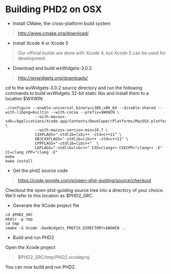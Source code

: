 # Building PHD2 on OSX #

  * Install CMake, the cross-platform build system

> http://www.cmake.org/download/

  * Install Xcode 4 or Xcode 5

> Our official builds are done with Xcode 4, but Xcode 5 can be used for development.

  * Download and build wxWidgets-3.0.2

> http://wxwidgets.org/downloads/

cd to the wxWidgets-3.0.2 source directory and run the following commands to build wxWidgets 32-bit static libs and install them to a location $WXWIN

```
./configure --enable-universal_binary=i386,x86_64 --disable-shared --with-libpng=builtin --with-cocoa --prefix=$WXWIN \
             --with-macosx-sdk=/Applications/Xcode.app/Contents/Developer/Platforms/MacOSX.platform/Developer/SDKs/MacOSX10.9.sdk/ \
             --with-macosx-version-min=10.7 \
             CXXFLAGS="-stdlib=libc++ -std=c++11" \
             OBJCXXFLAGS="-stdlib=libc++ -std=c++11" \
             CPPFLAGS="-stdlib=libc++"  \
             LDFLAGS="-stdlib=libc++" CXX=clang++ CXXCPP="clang++ -E" CC=clang CPP="clang -E"
make
make install
```

  * Get the phd2 source code

> https://code.google.com/p/open-phd-guiding/source/checkout

Checkout the open-phd-guiding source tree into a directory of your choice. We'll refer to this location as $PHD2\_SRC.

  * Generate the XCode project file

```
cd $PHD2_SRC
mkdir -p tmp
cd tmp
cmake -G Xcode -DwxWidgets_PREFIX_DIRECTORY=$WXWIN ..
```

  * Build and run PHD2

Open the Xcode project

> $PHD2\_SRC/tmp/PHD2.xcodeproj

You can now build and run PHD2.